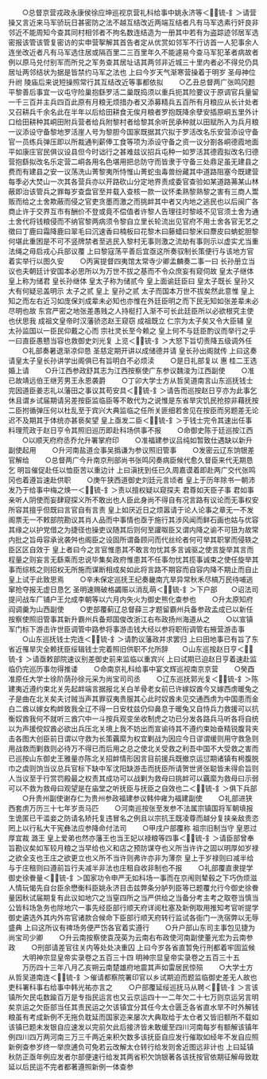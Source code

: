 <!-- { "loadSidebar": true } -->
　　○总督京营戎政永康侯徐应坤巡视京营礼科给事中姚永济等＜锍-釒＞请营操又言近来马军骄玩日甚密防之法不越互结改近两端互结者凡有马军选素行奸良非邻近不能周知今查其同村相邻者不拘名数连结造为一册其中若有为盗踪迹邻居军选密报该管该管复密访的实申营挐解其首告者定从优赏如邻军不行访首一人犯事余人连坐改近者凡有马军选住居或隔百里二三百里年久不能遽易今查马军犯革者病故者例以原马兑付别军而所兑之军务查其居址诘其两邻非近城三十里内者必不得兑仍具居址两邻结状为据是皆禁约马军之法也  上曰今岁天气渐寒营操着于明岁  圣母神位升祔  陵庙后来说短操照常行其互结改近等事都依拟
　　○乙丑总督两广张鸣冈题平黎善后事宜一议屯守险巢抱繇罗活二巢既捣须以重兵扼其险要议于原调官兵量留一千三百并主兵四百此原有月粮无烦措办者又添募精兵五百所有月粮应从长计处者又召耕兵千余名此在半年以后给田耕食无俟月粮者罗抱既降余孽安插原峒五里外计口给田耕种其峒田附兵营者给兵附黎村者给黎其余听民承种就以田赋所入为兵月粮一议添设守备黎地罗活崖人号为黎胆今国家既据其穴拟于罗活改名乐安营添设守备官一员练兵弹压即以所裁通判薪俸工食等项为添设守备之资一议分劄各峒德霞地面平如康庄官民俱议设县但今时诎行之甚难兹议招兵屯种一如罗活其德霞拟改名归德营抱繇拟改名乐定营二峒各用名色堪用把总防守而皆隶于守备三处鼎足虽无建县之费而有建县之安一议荡洗山菁黎夷所恃惟山菁蛇虫毒兽纷藏其中道路阻塞今既建营每季必大焚山一次其各营兵亦以开路砍山分定地界责成委官查验如某道路茀某山林蔽即治该管兵之罪每岁查盘官至并载入查核一款一议怀柔熟黎熟黎之害有三商人鬻贩而给之土舍欺蔽而侵之官吏贪墨而激之而挑衅其中者又内地之逃民也以后闽广各商止许于交界互市有酬价不登或竟不偿值者许黎人告理往时黎岐不见官须土舍为通土舍代将钱粮侵而不纳官黎两病须令黎自立里长轮流出见官府不用土舍各官无艺之徵曰丁鹿曰霜降鹿曰翠毛曰沉速香曰楠板曰花黎木曰藤蜡曰黎米曰麖皮曰蚺蛇胆黎何堪此重困是不可不竖牌禁者至逃民入黎村无事则激之流劫有事则示以虚实尤当重法绳之毋启戎心兵部议覆  上曰黎寇荡平善后宜亟这所奏驭制长策便行与该地方官着实举行以图久安
　　○丙寅提督四夷馆太常寺少卿孟麟奏二事一曰  长孙册立当议也夫朝廷计安国本必思所以为万世不拔之基而不令众庶妄有窥伺故  皇太子继体  皇上称为储君  皇长孙继体  皇太子称为储贰今  皇上面谕廷臣曰  皇太子既长  皇孙又大有何疑忌盖明示  太子之贰  皇上  皇孙之贰  太子而国本万世不拔矣然此意惟  皇上知之而左右近习如庞保刘成辈未必知也亦惟在外廷臣明之而下民无知如张差辈未必尽明也故  东宫严密之地张差愚贱之人持梃打入渐不可长此廷臣所以必欲根究主使也伏思我  成祖文皇帝时汉藩骄恣赵王窥窃  成祖既立  仁宗为太子矣又令大臣辅  皇太孙监国以一臣民仰戴之心而  宗社灵长至今赖之  皇上何不与廷臣酌议而举行之乎一曰直臣愚戆当容也救御史刘光复  上览＜锍-釒＞大怒下旨切责降五级调外任
　　○礼部奏暑退渐凉仰恳  圣慈定期开讲以成储德并请  皇长孙出阁就传  上曰这奏请皇太子皇长孙讲学出阁俱已有旨明白不必烦渎
　　○是日礼部复以  惠  桂二王选婚上请
　　○升江西参政舒其志为江西按察使广东参议魏浚为江西副使
　　○准已故靖远伯王继芳男王永恩袭爵
　　○丁卯大学士方从哲吴道南言山东巡抚钱士完因道臣姜志礼以藩田之事议其苟安具＜锍-釒＞请告而巡按赵日亨亦为此事乞休且谓乡试届期请另差按臣监临臣等不敢代为之说惟是东省旱灾饥民抢掠非藉抚按二臣拊循弹压何以杜乱至于宾兴大典监临之任所关匪细若舍见在按臣而另题差无论迟不及期其于体统亦甚亵矣望  皇上亟发二臣＜锍-釒＞于钱士完令其速出任事料理荒政于赵日亨令其照旧巡历即赴科场供事不报
　　○命御史陈于廷巡按江西
　　○以顺天府府丞乔允升署掌府印
　　○准福建参议吕纯如暂致仕遇缺以新升副使起用
　　○升河南盐道佥事吴撝谦为参议照旧管事
　　○发密云辽东饷银差官解给
　　○总督两广今升南京刑部尚书张鸣冈奏病臣候代愈久督臣来代无期恳乞  明旨催促赴任以恤臣苦以重边计  上曰滇抚到任已久周嘉谟着即赴两广交代张鸣冈也着遵旨速赴供职
　　○庚午狭西道御史刘廷元言顷者  皇上于历年除书一朝沛发乃于给事中梅之焕一＜锍-釒＞责以擅权疑以窥探夫  君尊如天臣子事  君如事亲听人阴使而妄肆窥探义所不敢出也人臣此身尚不得自有况言路有议论而无事权安所容其擅乎但既曰言官自有言责  皇上如厌近日之烦嚣请于论人论事之章无一不发阁票无一不敕部院勘议其肖人品而中事情也亟于施行其涉风闻而鲜石画也姑与优容其缘之以护党借之为捷径也操吏议随其后则何至讙呶臣又谓内降之谕不可狃为故常内批之旨毋容承讹袭舛也阁臣之设固所谓备顾问而代丝纶者何可举其职掌而侵轶之臣区区自效于  皇上者曰今之言官惟患其不敢言勿忧其多言诚驱之使言旋举其言而程量之则妄言无繇乘而忠说毕集矣政府惟患其不任事勿忧其揽事诚束之使任旋举其事而综核之则招权无所施而谋断相成矣如此将言路不期容而自容内降不期止而自止  皇上试于此致思焉
　　○辛未保定巡抚王纪奏畿南亢旱异常秋禾尽槁万民待哺逃窜抢夺报无虚日恳乞  圣明速赐破格蠲赈以消乱萌＜锍-釒＞下户部　　○诏法司提问战车厂铺户王允成李朝等以六月内失火为御史熊化查参也
　　○升太原知府阎调羹为山西副使
　　○吏部覆蓟辽总督薛三才题留霸州兵备参政孟成已以新任按察使照旧管事其新升霸州兵备郑国俊改浙江右布政扬州海道从之
　　○以宣镇军门标下游击许世臣调管中路参将事游击钱大经以参将职衔调管右掖营游击事
　　○山东巡抚钱士完连＜锍-釒＞请酌议藩政并求罢归  上曰田地事已有旨了东省近罹旱灾全赖抚臣绥辑钱士完着照旧供职不允所辞　　○山东巡按赵日亨＜锍-釒＞请亟敕部院速议别差御史前来监临以重宾兴  上曰试期已迫赵日亨着速赴监临仍完巡历事勿得推诿
　　○命南京礼科给事中宴文辉巡视南京京营
　　○癸酉准原任大学士徐阶荫孙徐元采为尚宝司司丞
　　○辽东巡抚郭光复＜锍-釒＞陈建夷近遵约束北关先起衅端言据报北关白羊骨老女前已许嫁奴酋今又嫁西虏暖兔之子是曲在北关矣夫讨贼当声其罪驭夷贵服其心此时奴酋未见交通西虏为中国患而金白二酋以嫁女构衅致我全辽不得一日安枕兹仍仰鼻息于暖兔又自恃兵力救援可以抗衡奴酋我何不就听三酋穴中一斗按兵观变坐收制虎之功已分发各路兵马听各将自统以为声援傥奴酋必欲出兵压北关境上我不妨出而宣谕待其不遵约束始奋精锐腹背夹击各图大创臣前日谓以守救为长策覊縻为权宜剿战为因应今日谬谓缓则用守救急则用战救而剿救则必待万不得已而后用之总之使北关受救之利吾中国不大受救之害而已巡按山东御史王雅量亦陈北关招衅情形因言目前援兵既撤京运愆期诸镇有枵腹脱巾之虞则饷当议总兵官标下缺中军沈阳缺游击而抚臣所请贺世贤张聪皆未得俞旨则人当议至于行赏罚殿最之权责其成功可以战剿为救母曰挑衅可以覊縻为救母曰示弱可以不救为救母曰观望是在庙堂之听抚臣与抚臣之自效也二＜锍-釒＞俱下兵部
　　○升贵州副使谢存仁为贵州参政福建参议韩仲雍为福建副使
　　○礼部进狭西套虏万历三十七年岁贡马匹
　　○河南巡按张至发参不法属宗镇国将军朝填报生诡匿已干滥妾之防请名矫托复违冒名之例且以宗抗王既凌尊而越分复挟亲敌贵恣罔上以行私大干宪彝法应参降命付法司
　　○甲戌户部覆称  祖宗旧制当守  皇恩过厚宜裁  潞王  皇上爱弟也然亦藩王也当王妃以禄粮等四事＜锍-釒＞请臣部曾奉旨勘议矣如军较月粮之当早给也义和店之预防谋夺也义所当许许之固以明厚如岁禄之欲全支也王庄之欲更立也义所不当许则弗许亦非为薄奈  皇上于岁禄则曰减半给与于庄租则曰遵前旨行夫减半非法也庄租自收非制也不报
　　○礼部覆直隶提学御史徐餋量＜锍-釒＞国家功令申严无如科场一事而在京闱则辇毂之下巧伪烦滋人情玩愒先自台臣余懋衡科臣姚永济目击兹弊条分胪列臣等已题覆允行今御史徐餋量因秋试届期复有此议如地穴之当窒四所之当严供给之当备分考主考之取卷当慎当公皆科场急务也除地穴一事先经臣部行顺天府详阅杜塞及新例取用推知考官听提学御史遴选外其内外帘官诸款合候命下臣部行顺天府转行监试各衙门一洗宿弊以无辱盛典  上曰这所议有禆场务便严饬各官着实遵行
　　○升户部山东司主事包见捷为尚宝司少卿
　　○升云南按察使袁茂英为云南右布政使河南副使董光宏为云南参政
　　○刑部请差官往关内等处处决重囚  上曰今岁各省直暂免行刑都着牢固监候
　　大明神宗显皇帝实录卷之五百三十四
明神宗显皇帝实录卷之五百三十五
　　万历四十三年八月乙亥朔云南楚雄府地震其声如雷居民惊殒
　　○大学士方从哲吴道南连＜锍-釒＞催请都察院署印官以乡试期迫而题监临御史差无人故也吏科署科事右给事中韩光祐亦言之
　　○户部覆延绥巡抚马从聘＜锍-釒＞言该镇所欠民屯数踰百万是专指民运言也又云京运四十一二年欠二十七万则京运另言明矣京运之欠臣部当任其责民运之欠该镇宜分其任今太仓匮乏各省直水旱不时外解钱粮虽有考成新例不无拖负耽延而国家迩来屡次大典取给于太仓者又皆旧额所不载如该镇已题未发银自应速发以完前欠此后接济皆未敢缓至四川河南每岁有额解该镇年例四川四万两河南三万三千两近来积欠数多该抚臣自应发行催取如经年不发自应照新例查参岁终一举庶逋负可免若云改解太仓转行给发则舍近图远非计也  上曰延镇秋防正亟年例应发者尔部便速行给发其两省积欠饷银著各该抚按官依期征解毋致耽延以后民运不完者都著遵照新例一体查参
